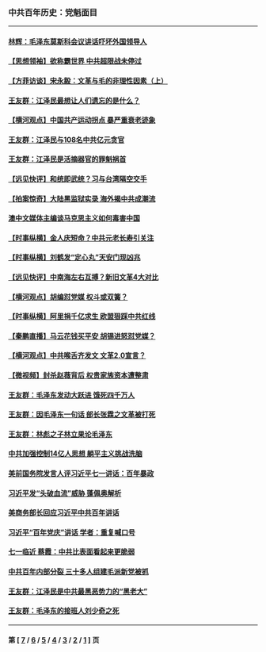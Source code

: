 ### 中共百年历史：党魁面目
---
#### [林辉：毛泽东莫斯科会议讲话吓坏外国领导人](../../pages/nf1176107/n13917931.md?06020430) 
#### [【思想领袖】欲称霸世界 中共超限战未停过](../../pages/nf1176107/n13745142.md?06020430) 
#### [【方菲访谈】宋永毅：文革与毛的非理性因素（上）](../../pages/nf1176107/n13469956.md?06020430) 
#### [王友群：江泽民最想让人们遗忘的是什么？](../../pages/nf1176107/n13408949.md?06020430) 
#### [【横河观点】中国共产运动拐点 暴严重衰老迹象](../../pages/nf1176107/n13388333.md?06020430) 
#### [王友群：江泽民与108名中共亿元贪官](../../pages/nf1176107/n13352358.md?06020430) 
#### [王友群：江泽民是活摘器官的罪魁祸首](../../pages/nf1176107/n13336903.md?06020430) 
#### [【远见快评】和统即武统？习与台湾隔空交手](../../pages/nf1176107/n13297739.md?06020430) 
#### [【拍案惊奇】大陆黑监狱实录 海外揭中共成潮流](../../pages/nf1176107/n13288853.md?06020430) 
#### [澳中文媒体主编谈马克思主义如何毒害中国](../../pages/nf1176107/n13257387.md?06020430) 
#### [【时事纵横】金人庆短命？中共元老长寿引关注](../../pages/nf1176107/n13217934.md?06020430) 
#### [【时事纵横】刘鹤发“定心丸”天安门现凶兆](../../pages/nf1176107/n13215416.md?06020430) 
#### [【远见快评】中南海左右互搏？新旧文革4大对比](../../pages/nf1176107/n13214745.md?06020430) 
#### [【横河观点】胡编怼党媒 权斗或双簧？](../../pages/nf1176107/n13210864.md?06020430) 
#### [【时事纵横】阿里捐千亿求生 欧盟狠踩中共红线](../../pages/nf1176107/n13206431.md?06020430) 
#### [【秦鹏直播】马云花钱买平安 胡锡进怒怼党媒？](../../pages/nf1176107/n13206392.md?06020430) 
#### [【横河观点】中共喉舌齐发文 文革2.0宣言？](../../pages/nf1176107/n13201248.md?06020430) 
#### [【微视频】封杀赵薇背后 权贵家族资本遭整肃](../../pages/nf1176107/n13197798.md?06020430) 
#### [王友群：毛泽东发动大跃进 饿死四千万人](../../pages/nf1176107/n13177158.md?06020430) 
#### [王友群：因毛泽东一句话 部长张霖之文革被打死](../../pages/nf1176107/n13161711.md?06020430) 
#### [王友群：林彪之子林立果论毛泽东](../../pages/nf1176107/n13128622.md?06020430) 
#### [中共加强控制14亿人思想 躺平主义挑战洗脑](../../pages/nf1176107/n13094299.md?06020430) 
#### [美前国务院发言人评习近平七一讲话：百年暴政](../../pages/nf1176107/n13066986.md?06020430) 
#### [习近平发“头破血流”威胁 蓬佩奥解析](../../pages/nf1176107/n13063604.md?06020430) 
#### [美商务部长回应习近平中共百年讲话](../../pages/nf1176107/n13062903.md?06020430) 
#### [习近平“百年党庆”讲话 学者：重复喊口号](../../pages/nf1176107/n13061411.md?06020430) 
#### [七一临近 蔡霞：中共比表面看起来更脆弱](../../pages/nf1176107/n13056418.md?06020430) 
#### [中共百年内部分裂 三十多人组建毛派新党被抓](../../pages/nf1176107/n13044023.md?06020430) 
#### [王友群：江泽民是中共最黑恶势力的“黑老大”](../../pages/nf1176107/n13022180.md?06020430) 
#### [王友群：毛泽东的接班人刘少奇之死](../../pages/nf1176107/n12991772.md?06020430) 

---
#### 第 [ [7](./7.md?06020430) / [6](./6.md?06020430) / [5](./5.md?06020430) / [4](./4.md?06020430) / [3](./3.md?06020430) / [2](./2.md?06020430) / [1](./1.md?06020430) ] 页
